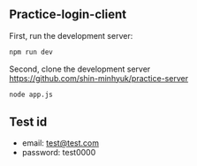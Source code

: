## Practice-login-client

First, run the development server:

```bash
npm run dev
```

Second, clone the development server <br /> https://github.com/shin-minhyuk/practice-server

```bash
node app.js
```

## Test id

- email: test@test.com
- password: test0000
